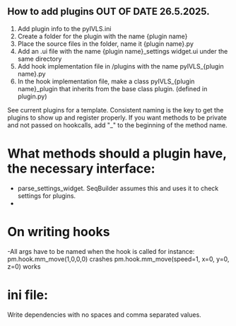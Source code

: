 ## How to add plugins OUT OF DATE 26.5.2025.
1. Add plugin info to the pyIVLS.ini 
2. Create a folder for the plugin with the name {plugin name}
3. Place the source files in the folder, name it {plugin name}.py
4. Add an .ui file with the name {plugin name}_settings widget.ui under the same directory
5. Add hook implementation file in /plugins with the name pyIVLS_{plugin name}.py
6. In the hook implementation file, make a class pyIVLS_{plugin name}_plugin that inherits from the base class plugin. (defined in plugin.py)

See current plugins for a template. Consistent naming is the key to get the plugins to show up and register properly.
If you want methods to be private and not passed on hookcalls, add "_" to the beginning of the method name.


# What methods should a plugin have, the necessary interface:
- parse_settings_widget. SeqBuilder assumes this and uses it to check settings for plugins.
- 

# On writing hooks
-All args have to be named when the hook is called
for instance:
pm.hook.mm_move(1,0,0,0) crashes
pm.hook.mm_move(speed=1, x=0, y=0, z=0) works


# ini file:
Write dependencies with no spaces and comma separated values.


